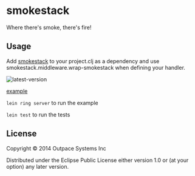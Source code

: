 # smokestack

Where there's smoke, there's fire!

## Usage

Add [smokestack](https://clojars.org/smokestack) to your project.clj as a dependency and use smokestack.middleware.wrap-smokestack when defining your handler.

![latest-version](https://clojars.org/smokestack/latest-version.svg)

[example](https://github.com/outpace/smokestack/blob/master/src/smokestack/example.clj)


`lein ring server` to run the example

`lein test` to run the tests

## License

Copyright © 2014 Outpace Systems Inc

Distributed under the Eclipse Public License either version 1.0 or (at
your option) any later version.
